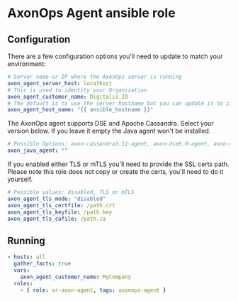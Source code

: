# AxonOps Agent ansible role

## Configuration

There are a few configuration options you'll need to update to match your environment:

```yaml
# Server name or IP where the AxonOps server is running
axon_agent_server_host: localhost
# This is used to identity your Organization
axon_agent_customer_name: Digitalis.IO
# The default is to use the server hostname but you can update it to if you need
axon_agent_host_name: "{{ ansible_hostname }}"
```

The AxonOps agent supports DSE and Apache Cassandra. Select your version below. If you leave it empty the Java agent won't be installed.

```yaml
# Possible Options: axon-cassandra3.11-agent, axon-dse6.0-agent, axon-dse6.7-agent, axon-dse5.1-agent or ""
axon_java_agent: ""
```

If you enabled either TLS or mTLS you'll need to provide the SSL certs path. Please note this role does not copy or create the certs, you'll need to do it yourself.

```yaml
# Possible values: disabled, TLS or mTLS
axon_agent_tls_mode: "disabled"
axon_agent_tls_certfile: /path.crt
axon_agent_tls_keyfile: /path.key
axon_agent_tls_cafile: /path.ca
```

## Running

```yaml
- hosts: all
  gather_facts: true
  vars:
    axon_agent_customer_name: MyCompany
  roles:
    - { role: ar-axon-agent, tags: axonops-agent }
```
